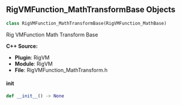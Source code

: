 ## RigVMFunction_MathTransformBase Objects

```python
class RigVMFunction_MathTransformBase(RigVMFunction_MathBase)
```

Rig VMFunction Math Transform Base

**C++ Source:**

- **Plugin**: RigVM
- **Module**: RigVM
- **File**: RigVMFunction_MathTransform.h

<a id="unreal.RigVMFunction_MathTransformBase.__init__"></a>

#### __init__

```python
def __init__() -> None
```

<a id="unreal.RigUnit_MathTransformBase"></a>